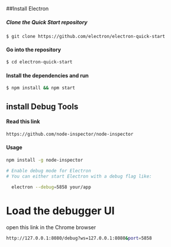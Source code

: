 ##Install Electron

##### Clone the Quick Start repository
```bashe
$ git clone https://github.com/electron/electron-quick-start
```
#### Go into the repository
```bash
$ cd electron-quick-start
```

#### Install the dependencies and run
```bash
$ npm install && npm start
```

## install Debug Tools 
#### Read this link
```bash
https://github.com/node-inspector/node-inspector
```
#### Usage 
```bash
npm install -g node-inspector

# Enable debug mode for Electron
# You can either start Electron with a debug flag like:
  
  electron --debug=5858 your/app
 ```
# Load the debugger UI
  open this link in the Chrome browser
```bash
http://127.0.0.1:8080/debug?ws=127.0.0.1:8080&port=5858 
```
